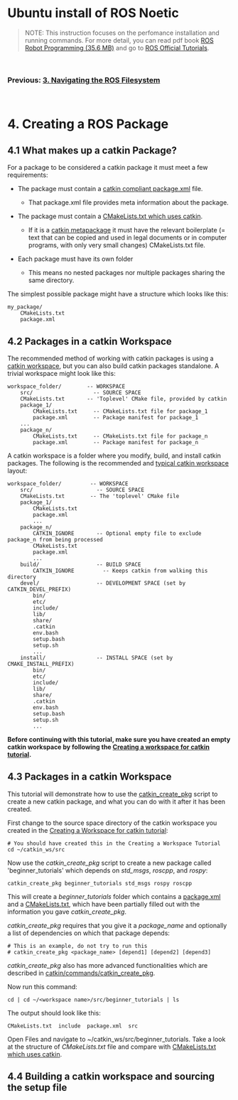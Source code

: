 # **Ubuntu install of ROS Noetic**

> NOTE: This instruction focuses on the perfomance installation and running commands. For more detail, you can read pdf book [ROS Robot Programming (35.6 MB)](https://www.robotis.com/service/download.php?no=719) and go to [ROS Official Tutorials](https://wiki.ros.org/ROS/Tutorials).

<br>

### Previous: [3. Navigating the ROS Filesystem](3_Navigating_the_ROS_Filesystem.md)

<br>

# 4. Creating a ROS Package

## 4.1 What makes up a catkin Package?

For a package to be considered a catkin package it must meet a few requirements:

- The package must contain a [catkin compliant package.xml](http://wiki.ros.org/catkin/package.xml) file.

    - That package.xml file provides meta information about the package.

- The package must contain a [CMakeLists.txt which uses catkin](http://wiki.ros.org/catkin/CMakeLists.txt).

    - If it is a [catkin metapackage](http://wiki.ros.org/catkin/package.xml#Metapackages) it must have the relevant boilerplate (= text that can be copied and used in legal documents or in computer programs, with only very small changes) CMakeLists.txt file.

- Each package must have its own folder

    - This means no nested packages nor multiple packages sharing the same directory.
  
The simplest possible package might have a structure which looks like this:

    my_package/
        CMakeLists.txt
        package.xml

## 4.2 Packages in a catkin Workspace

The recommended method of working with catkin packages is using a [catkin workspace](http://wiki.ros.org/catkin/workspaces), but you can also build catkin packages standalone. A trivial workspace might look like this:

    workspace_folder/        -- WORKSPACE
        src/                   -- SOURCE SPACE
        CMakeLists.txt       -- 'Toplevel' CMake file, provided by catkin
        package_1/
            CMakeLists.txt     -- CMakeLists.txt file for package_1
            package.xml        -- Package manifest for package_1
        ...
        package_n/
            CMakeLists.txt     -- CMakeLists.txt file for package_n
            package.xml        -- Package manifest for package_n


A catkin workspace is a folder where you modify, build, and install catkin packages. The following is the recommended and [typical catkin workspace](http://wiki.ros.org/catkin/workspaces#Catkin_Workspaces) layout:

    workspace_folder/         -- WORKSPACE
        src/                    -- SOURCE SPACE
        CMakeLists.txt        -- The 'toplevel' CMake file
        package_1/
            CMakeLists.txt
            package.xml
            ...
        package_n/
            CATKIN_IGNORE       -- Optional empty file to exclude package_n from being processed
            CMakeLists.txt
            package.xml
            ...
        build/                  -- BUILD SPACE
            CATKIN_IGNORE         -- Keeps catkin from walking this directory
        devel/                  -- DEVELOPMENT SPACE (set by CATKIN_DEVEL_PREFIX)
            bin/
            etc/
            include/
            lib/
            share/
            .catkin
            env.bash
            setup.bash
            setup.sh
            ...
        install/                -- INSTALL SPACE (set by CMAKE_INSTALL_PREFIX)
            bin/
            etc/
            include/
            lib/
            share/
            .catkin             
            env.bash
            setup.bash
            setup.sh
            ...


**Before continuing with this tutorial, make sure you have created an empty catkin workspace by following the [Creating a workspace for catkin tutorial](2_Create_a_ROS_Workspace.md).**

## 4.3 Packages in a catkin Workspace

This tutorial will demonstrate how to use the [catkin_create_pkg](http://wiki.ros.org/catkin/commands/catkin_create_pkg) script to create a new catkin package, and what you can do with it after it has been created.

First change to the source space directory of the catkin workspace you created in the [Creating a Workspace for catkin tutorial](http://wiki.ros.org/catkin/Tutorials/create_a_workspace):

    # You should have created this in the Creating a Workspace Tutorial
    cd ~/catkin_ws/src

Now use the *catkin_create_pkg* script to create a new package called 'beginner_tutorials' which depends on *std_msgs*, *roscpp*, and *rospy*:

    catkin_create_pkg beginner_tutorials std_msgs rospy roscpp

This will create a *beginner_tutorials* folder which contains a [package.xml](http://wiki.ros.org/catkin/package.xml) and a [CMakeLists.txt](http://wiki.ros.org/catkin/CMakeLists.txt), which have been partially filled out with the information you gave *catkin_create_pkg*.

*catkin_create_pkg* requires that you give it a *package_name* and optionally a list of dependencies on which that package depends:

    # This is an example, do not try to run this
    # catkin_create_pkg <package_name> [depend1] [depend2] [depend3]

*catkin_create_pkg* also has more advanced functionalities which are described in [catkin/commands/catkin_create_pkg](https://github.com/ros-infrastructure/catkin_pkg).

Now run this command:

    cd | cd ~/<workspace name>/src/beginner_tutorials | ls

The output should look like this:

    CMakeLists.txt  include  package.xml  src

Open Files and navigate to ~/catkin_ws/src/beginner_tutorials. Take a look at the structure of  *CMakeLists.txt* file and compare with [CMakeLists.txt which uses catkin](http://wiki.ros.org/catkin/CMakeLists.txt).

## 4.4 Building a catkin workspace and sourcing the setup file






